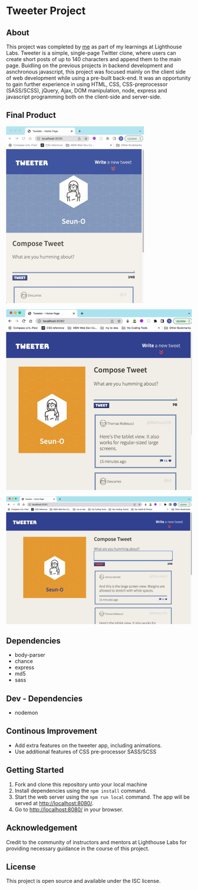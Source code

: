 # Tweeter Project

## About
This project was completed by [me](https://www.linkedin.com/in/seun-oshitade-53001120b/) as part of my learnings at Lighthouse Labs. Tweeter is a simple, single-page Twitter clone, where users can create short posts of up to 140 characters and append them to the main page. Buidling on the previous projects in backend development and asnchronous javascript, this project was focused mainly on the client side of web development while using a pre-built back-end. It was an opportunity to gain further experience in using HTML, CSS, CSS-preprocessor (SASS/SCSS), jQuery, Ajax, DOM manipulation, node, express and javascript programming both on the client-side and server-side.

## Final Product
![gif of mobile screen size](https://github.com/s-oshitade/tweeter/blob/master/docs/tweeter.gif?raw=true)

![tablet-size screen](https://github.com/s-oshitade/tweeter/blob/master/docs/tablet-view.jpeg?raw=true)

![very-large screen](https://github.com/s-oshitade/tweeter/blob/master/docs/very-large-screen.jpeg?raw=true)

## Dependencies

- body-parser
- chance
- express
- md5
- sass

## Dev - Dependencies
- nodemon

## Continous Improvement
- Add extra features on the tweeter app, including animations.
- Use additional features of CSS pre-processor SASS/SCSS

## Getting Started

1. Fork and clone this repository unto your local machine
3. Install dependencies using the `npm install` command.
3. Start the web server using the `npm run local` command. The app will be served at <http://localhost:8080/>.
4. Go to <http://localhost:8080/> in your browser.

## Acknowledgement
Credit to the community of instructors and mentors at Lighthouse Labs for providing necessary guidance in the course of this project.

## License
This project is open source and available under the ISC license.